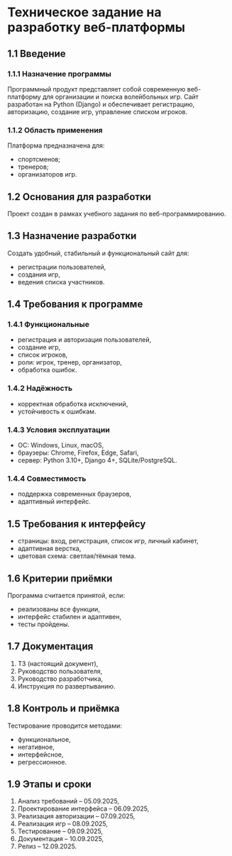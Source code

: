 # Техническое задание на разработку веб-платформы

## 1.1 Введение

### 1.1.1 Назначение программы
Программный продукт представляет собой современную веб-платформу для организации и поиска волейбольных игр. Сайт разработан на Python (Django) и обеспечивает регистрацию, авторизацию, создание игр, управление списком игроков.

### 1.1.2 Область применения
Платформа предназначена для:
- спортсменов;
- тренеров;
- организаторов игр.

## 1.2 Основания для разработки
Проект создан в рамках учебного задания по веб-программированию.

## 1.3 Назначение разработки
Создать удобный, стабильный и функциональный сайт для:
- регистрации пользователей,
- создания игр,
- ведения списка участников.

## 1.4 Требования к программе

### 1.4.1 Функциональные
- регистрация и авторизация пользователей,
- создание игр,
- список игроков,
- роли: игрок, тренер, организатор,
- обработка ошибок.

### 1.4.2 Надёжность
- корректная обработка исключений,
- устойчивость к ошибкам.

### 1.4.3 Условия эксплуатации
- ОС: Windows, Linux, macOS,
- браузеры: Chrome, Firefox, Edge, Safari,
- сервер: Python 3.10+, Django 4+, SQLite/PostgreSQL.

### 1.4.4 Совместимость
- поддержка современных браузеров,
- адаптивный интерфейс.

## 1.5 Требования к интерфейсу
- страницы: вход, регистрация, список игр, личный кабинет,
- адаптивная верстка,
- цветовая схема: светлая/тёмная тема.

## 1.6 Критерии приёмки
Программа считается принятой, если:
- реализованы все функции,
- интерфейс стабилен и адаптивен,
- тесты пройдены.

## 1.7 Документация
1. ТЗ (настоящий документ),
2. Руководство пользователя,
3. Руководство разработчика,
4. Инструкция по развертыванию.

## 1.8 Контроль и приёмка
Тестирование проводится методами:
- функциональное,
- негативное,
- интерфейсное,
- регрессионное.

## 1.9 Этапы и сроки
1. Анализ требований – 05.09.2025,
2. Проектирование интерфейса – 06.09.2025,
3. Реализация авторизации – 07.09.2025,
4. Реализация игр – 08.09.2025,
5. Тестирование – 09.09.2025,
6. Документация – 10.09.2025,
7. Релиз – 12.09.2025.
